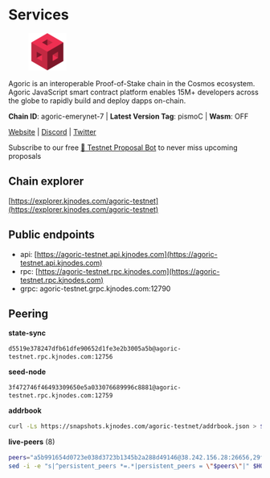 # Services

<figure><img src="https://raw.githubusercontent.com/kj89/cosmos-images/main/logos/agoric.png" alt=""><figcaption></figcaption></figure>

Agoric is an interoperable Proof-of-Stake chain in the Cosmos ecosystem.  Agoric JavaScript smart contract platform enables 15M+ developers across the  globe to rapidly build and deploy dapps on-chain.

**Chain ID**: agoric-emerynet-7 | **Latest Version Tag**: pismoC | **Wasm**: OFF

[Website](https://agoric.com) | [Discord](https://discord.com/invite/qDW8DRes4s) | [Twitter](https://twitter.com/agoric)



Subscribe to our free [🤖 Testnet Proposal Bot](https://t.me/kjnodes_testnet_proposal_bot) to never miss upcoming proposals


## Chain explorer
[https://explorer.kjnodes.com/agoric-testnet](https://explorer.kjnodes.com/agoric-testnet)

## Public endpoints

* api: [https://agoric-testnet.api.kjnodes.com](https://agoric-testnet.api.kjnodes.com)
* rpc: [https://agoric-testnet.rpc.kjnodes.com](https://agoric-testnet.rpc.kjnodes.com)
* grpc: agoric-testnet.grpc.kjnodes.com:12790

## Peering

**state-sync**

```text
d5519e378247dfb61dfe90652d1fe3e2b3005a5b@agoric-testnet.rpc.kjnodes.com:12756
```

**seed-node**

```text
3f472746f46493309650e5a033076689996c8881@agoric-testnet.rpc.kjnodes.com:12759
```

**addrbook**
```bash
curl -Ls https://snapshots.kjnodes.com/agoric-testnet/addrbook.json > $HOME/.agoric/config/addrbook.json
```

**live-peers** (8)
```bash
peers="a5b991654d0723e038d3723b1345b2a288d49146@38.242.156.28:26656,29fc2d357d82d8a58f48bb18a6a26e1bc29f6ea2@206.125.34.196:26656,46e5e0d4b255de82e07634cf098f5ba635c1e609@65.109.23.114:14456,d5519e378247dfb61dfe90652d1fe3e2b3005a5b@65.109.68.190:12756,33b1734490b9fbbb18aef821d9e023efe99366bc@84.85.89.213:26656,793955daf95ad29f003cc4ec7e6c60c00677b2f7@5.9.81.187:30656,47cc5b7b5d448845c3c1d4914ffaa804e213129a@65.108.226.183:14456,32f7fbecd40b420d592ac460703c4ac647875566@65.109.23.238:26656"
sed -i -e "s|^persistent_peers *=.*|persistent_peers = \"$peers\"|" $HOME/.agoric/config/config.toml
```
